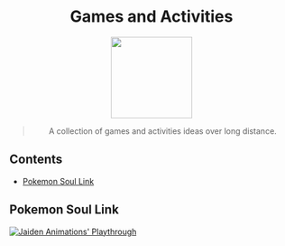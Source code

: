 <div align='center'>

# Games and Activities
<img src="https://img.freepik.com/free-vector/skull-gaming-with-joy-stick-emblem-modern-style_32991-492.jpg" align="center" width="144"/>

> A collection of games and activities ideas over long distance.

</div>

## Contents

- [Pokemon Soul Link](#soul-link)

## Pokemon Soul Link

[![Jaiden Animations' Playthrough](https://img.youtube.com/vi/HePvLYiZVko/maxresdefault.jpg)](https://www.youtube.com/watch?v=HePvLYiZVko)
